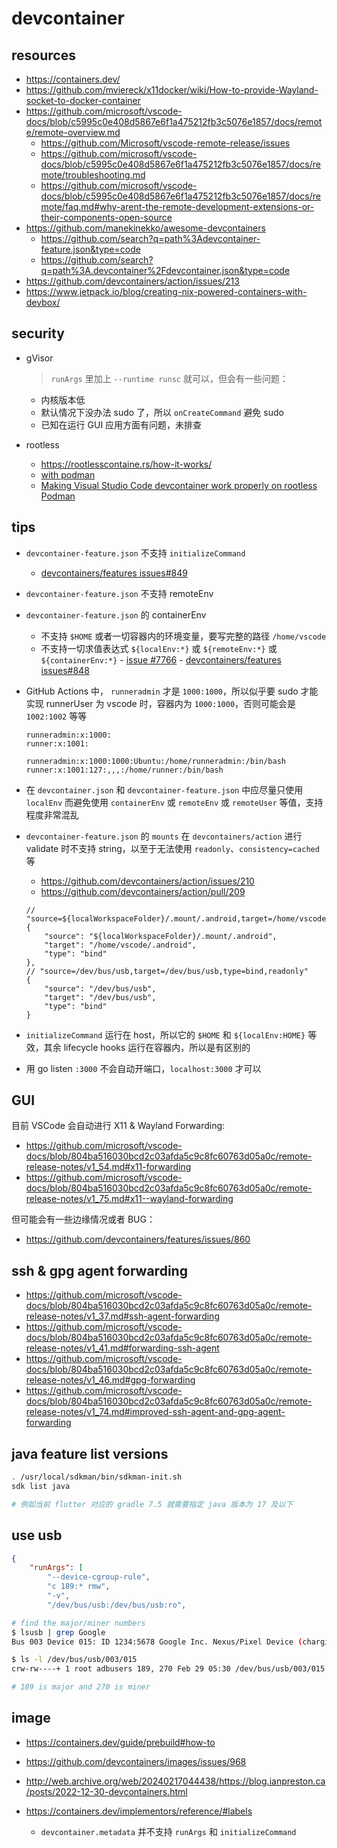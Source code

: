 # devcontainer

## resources

- https://containers.dev/
- https://github.com/mviereck/x11docker/wiki/How-to-provide-Wayland-socket-to-docker-container
- https://github.com/microsoft/vscode-docs/blob/c5995c0e408d5867e6f1a475212fb3c5076e1857/docs/remote/remote-overview.md
  - https://github.com/Microsoft/vscode-remote-release/issues
  - https://github.com/microsoft/vscode-docs/blob/c5995c0e408d5867e6f1a475212fb3c5076e1857/docs/remote/troubleshooting.md
  - https://github.com/microsoft/vscode-docs/blob/c5995c0e408d5867e6f1a475212fb3c5076e1857/docs/remote/faq.md#why-arent-the-remote-development-extensions-or-their-components-open-source
- https://github.com/manekinekko/awesome-devcontainers
  - https://github.com/search?q=path%3Adevcontainer-feature.json&type=code
  - https://github.com/search?q=path%3A.devcontainer%2Fdevcontainer.json&type=code
- https://github.com/devcontainers/action/issues/213
- https://www.jetpack.io/blog/creating-nix-powered-containers-with-devbox/

## security

- gVisor

  > `runArgs` 里加上 `--runtime runsc` 就可以，但会有一些问题：

  - 内核版本低
  - 默认情况下没办法 sudo 了，所以 `onCreateCommand` 避免 sudo
  - 已知在运行 GUI 应用方面有问题，未排查

- rootless
  - https://rootlesscontaine.rs/how-it-works/
  - [with podman](https://github.com/microsoft/vscode-docs/blob/c5995c0e408d5867e6f1a475212fb3c5076e1857/remote/advancedcontainers/docker-options.md#podman)
  - [Making Visual Studio Code devcontainer work properly on rootless Podman](https://web.archive.org/web/20230924063548/https://medium.com/@guillem.riera/making-visual-studio-code-devcontainer-work-properly-on-rootless-podman-8d9ddc368b30)

## tips

- `devcontainer-feature.json` 不支持 `initializeCommand`

  - [devcontainers/features issues#849](https://github.com/devcontainers/features/issues/849)

- `devcontainer-feature.json` 不支持 remoteEnv
- `devcontainer-feature.json` 的 containerEnv

  - 不支持 `$HOME` 或者一切容器内的环境变量，要写完整的路径 `/home/vscode`
  - 不支持一切求值表达式 `${localEnv:*}` 或 `${remoteEnv:*}` 或 `${containerEnv:*}` - [issue #7766](https://github.com/microsoft/vscode-remote-release/issues/7766) - [devcontainers/features issues#848](https://github.com/devcontainers/features/issues/848)

- GitHub Actions 中， `runneradmin` 才是 `1000:1000`，所以似乎要 sudo 才能实现 runnerUser 为 vscode 时，容器内为 `1000:1000`，否则可能会是 `1002:1002` 等等

  ```
  runneradmin:x:1000:
  runner:x:1001:

  runneradmin:x:1000:1000:Ubuntu:/home/runneradmin:/bin/bash
  runner:x:1001:127:,,,:/home/runner:/bin/bash
  ```

- 在 `devcontainer.json` 和 `devcontainer-feature.json` 中应尽量只使用 `localEnv` 而避免使用 `containerEnv` 或 `remoteEnv` 或 `remoteUser` 等值，支持程度非常混乱

- `devcontainer-feature.json` 的 `mounts` 在 `devcontainers/action` 进行 validate 时不支持 string，以至于无法使用 `readonly`、`consistency=cached` 等

  - https://github.com/devcontainers/action/issues/210
  - https://github.com/devcontainers/action/pull/209

  ```jsonc
  // "source=${localWorkspaceFolder}/.mount/.android,target=/home/vscode/.android,type=bind,consistency=cached",
  {
      "source": "${localWorkspaceFolder}/.mount/.android",
      "target": "/home/vscode/.android",
      "type": "bind"
  },
  // "source=/dev/bus/usb,target=/dev/bus/usb,type=bind,readonly"
  {
      "source": "/dev/bus/usb",
      "target": "/dev/bus/usb",
      "type": "bind"
  }
  ```

- `initializeCommand` 运行在 host，所以它的 `$HOME` 和 `${localEnv:HOME}` 等效，其余 lifecycle hooks 运行在容器内，所以是有区别的

- 用 go listen `:3000` 不会自动开端口，`localhost:3000` 才可以

## GUI

目前 VSCode 会自动进行 X11 & Wayland Forwarding:

- https://github.com/microsoft/vscode-docs/blob/804ba516030bcd2c03afda5c9c8fc60763d05a0c/remote-release-notes/v1_54.md#x11-forwarding
- https://github.com/microsoft/vscode-docs/blob/804ba516030bcd2c03afda5c9c8fc60763d05a0c/remote-release-notes/v1_75.md#x11--wayland-forwarding

但可能会有一些边缘情况或者 BUG：

- https://github.com/devcontainers/features/issues/860

## ssh & gpg agent forwarding

- https://github.com/microsoft/vscode-docs/blob/804ba516030bcd2c03afda5c9c8fc60763d05a0c/remote-release-notes/v1_37.md#ssh-agent-forwarding
- https://github.com/microsoft/vscode-docs/blob/804ba516030bcd2c03afda5c9c8fc60763d05a0c/remote-release-notes/v1_41.md#forwarding-ssh-agent
- https://github.com/microsoft/vscode-docs/blob/804ba516030bcd2c03afda5c9c8fc60763d05a0c/remote-release-notes/v1_46.md#gpg-forwarding
- https://github.com/microsoft/vscode-docs/blob/804ba516030bcd2c03afda5c9c8fc60763d05a0c/remote-release-notes/v1_74.md#improved-ssh-agent-and-gpg-agent-forwarding

## java feature list versions

```sh
. /usr/local/sdkman/bin/sdkman-init.sh
sdk list java

# 例如当前 flutter 对应的 gradle 7.5 就需要指定 java 版本为 17 及以下
```

## use usb

```json
{
    "runArgs": [
        "--device-cgroup-rule",
        "c 189:* rmw",
        "-v",
        "/dev/bus/usb:/dev/bus/usb:ro",
```

```sh
# find the major/miner numbers
$ lsusb | grep Google
Bus 003 Device 015: ID 1234:5678 Google Inc. Nexus/Pixel Device (charging + debug)

$ ls -l /dev/bus/usb/003/015
crw-rw----+ 1 root adbusers 189, 270 Feb 29 05:30 /dev/bus/usb/003/015

# 189 is major and 270 is miner
```

## image

- https://containers.dev/guide/prebuild#how-to

- https://github.com/devcontainers/images/issues/968
- http://web.archive.org/web/20240217044438/https://blog.ianpreston.ca/posts/2022-12-30-devcontainers.html

- https://containers.dev/implementors/reference/#labels
  - `devcontainer.metadata` 并不支持 `runArgs` 和 `initializeCommand`
